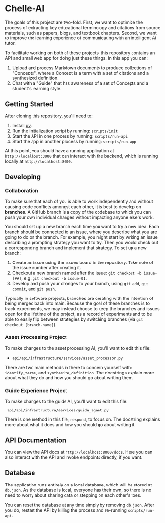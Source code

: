 # Chelle-AI


The goals of this project are two-fold. First, we want to optimize the process of extracting key educational terminology and citations from source materials, such as papers, blogs, and textbook chapters. Second, we want to improve the learning experience of communicating with an intelligent AI tutor.

To facilitate working on both of these projects, this repository contains an API and small web app for doing just these things. In this app you can:

1. Upload and process Markdown documents to produce collections of "Concepts", where a Concept is a term with a set of citations and a synthesized definition.
2. Chat with a "Guide" that has awareness of a set of Concepts and a student's learning style.

## Getting Started

After cloning this repository, you'll need to:

1. Install [uv](https://docs.astral.sh/uv/getting-started/installation/).
2. Run the initialization script by running: `scripts/init`
3. Start the API in one process by running: `scripts/run-api`
4. Start the app in another process by running: `scripts/run-app`

At this point, you should have a running application at `http://localhost:3000` that can interact with the backend, which is running locally at `http://localhost:8000`.

## Developing

### Collaboration

To make sure that each of you is able to work independently and without causing code conflicts amongst each other, it is best to develop on **branches**. A GitHub branch is a copy of the codebase to which you can push your own individual changes without impacting anyone else's work.

You should set up a new branch each time you want to try a new idea. Each branch should be connected to an issue, where you describe what you are going to do on the branch. For example, you might start by writing an issue describing a prompting strategy you want to try. Then you would check out a corresponding branch and implement that strategy. To set up a new branch:

1. Create an issue using the Issues board in the repository. Take note of the issue number after creating it.
2. Checkout a new branch named after the issue: `git checkout -b issue-[##]`, e.g. `git checkout -b issue-01`.
3. Develop and push your changes to your branch, using `git add`, `git commit`, and `git push`.

Typically in software projects, branches are creating with the intention of being merged back into main. Because the goal of these branches is to track experiments, we may instead choose to keep the branches and issues open for the lifetime of the project, as a record of experiments and to be able to easily flip between strategies by switching branches (via `git checkout [branch-name]`).

### Asset Processing Project

To make changes to the asset processing AI, you'll want to edit this file:

- `api/api/infrastructure/services/asset_processor.py`

There are two main methods in there to concern yourself with: `identify_terms`, and `synthesize_definition`. The docstrings explain more about what they do and how you should go about writing them.

### Guide Experience Project

To make changes to the guide AI, you'll want to edit this file:

` api/api/infrastructure/services/guide_agent.py`

There is one method in this file, `respond`, to focus on. The docstring explains more about what it does and how you should go about writing it.

## API Documentation

You can view the API docs at `http://localhost:8000/docs`. Here you can also interact with the API and invoke endpoints directly, if you want.

## Database

The application runs entirely on a local database, which will be stored at `db.json`. As the database is local, everyone has their own, so there is no need to worry about sharing data or stepping on each other's toes.

You can reset the database at any time simply by removing `db.json`. After you do, restart the API by killing the process and re-running `scripts/run-api`.
